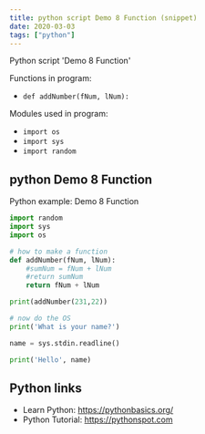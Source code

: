 ```yaml
---
title: python script Demo 8 Function (snippet)
date: 2020-03-03
tags: ["python"]
---
```

Python script 'Demo 8 Function'

Functions in program: 
* `def addNumber(fNum, lNum):`

Modules used in program: 
* `import os`
* `import sys`
* `import random`

## python Demo 8 Function

Python example: Demo 8 Function

```python
import random
import sys
import os

# how to make a function
def addNumber(fNum, lNum):
    #sumNum = fNum + lNum
    #return sumNum
    return fNum + lNum

print(addNumber(231,22))

# now do the OS
print('What is your name?')

name = sys.stdin.readline()

print('Hello', name)

```

## Python links

- Learn Python: https://pythonbasics.org/
- Python Tutorial: https://pythonspot.com
